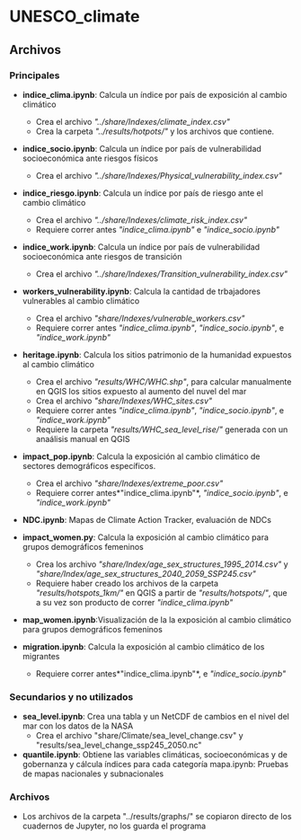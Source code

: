 # UNESCO_climate

## Archivos

### Principales

- **indice_clima.ipynb**: Calcula un índice por país de exposición al cambio climático 
    - Crea el archivo *"../share/Indexes/climate_index.csv"*
    - Crea la carpeta *"../results/hotpots/"* y los archivos que contiene.

- **indice_socio.ipynb**: Calcula un índice por país de vulnerabilidad socioeconómica ante riesgos físicos
    - Crea el archivo *"../share/Indexes/Physical_vulnerability_index.csv"*

- **indice_riesgo.ipynb**: Calcula un índice por país de riesgo ante el cambio climático
    - Crea el archivo *"../share/Indexes/climate_risk_index.csv"*
    - Requiere correr antes *"indice_clima.ipynb"* e *"indice_socio.ipynb"*

- **indice_work.ipynb**: Calcula un índice por país de vulnerabilidad
socioeconómica ante riesgos de transición
    - Crea el archivo *"../share/Indexes/Transition_vulnerability_index.csv"*

- **workers_vulnerability.ipynb**: Calcula la cantidad de trbajadores vulnerables al cambio climático
    - Crea el archivo *"share/Indexes/vulnerable_workers.csv"*
    - Requiere correr antes *"indice_clima.ipynb"*, *"indice_socio.ipynb"*, e *"indice_work.ipynb"*

- **heritage.ipynb**: Calcula los sitios patrimonio de la humanidad expuestos al cambio climático
    - Crea el archivo *"results/WHC/WHC.shp"*, para calcular manualmente en QGIS los sitios expuesto al aumento del nuvel del mar
    - Crea el archivo *"share/Indexes/WHC_sites.csv"*
    - Requiere correr antes *"indice_clima.ipynb"*, *"indice_socio.ipynb"*, e *"indice_work.ipynb"*
    - Requiere la carpeta *"results/WHC_sea_level_rise/"* generada con un anaálisis manual en QGIS

- **impact_pop.ipynb**: Calcula la exposición al cambio climático de sectores demográficos específicos.
    - Crea el archivo *"share/Indexes/extreme_poor.csv"*
    - Requiere correr antes*"indice_clima.ipynb"*, *"indice_socio.ipynb"*, e *"indice_work.ipynb"*

- **NDC.ipynb**: Mapas de Climate Action Tracker, evaluación de NDCs

- **impact_women.py**: Calcula la exposición al cambio climático para grupos demográficos femeninos
    - Crea los archivo *"share/Index/age_sex_structures_1995_2014.csv"* y *"share/Index/age_sex_structures_2040_2059_SSP245.csv"*
    - Requiere haber creado los archivos de la carpeta *"results/hotspots_1km/"* en QGIS a partir de *"results/hotspots/"*, que a su vez son producto de correr *"indice_clima.ipynb"*

- **map_women.ipynb**:Visualización de la la exposición al cambio climático para grupos demográficos femeninos

- **migration.ipynb**: Calcula la exposición al cambio climático de los migrantes
    - Requiere correr antes*"indice_clima.ipynb"*, e *"indice_socio.ipynb"*
### Secundarios y no utilizados
- **sea_level.ipynb**: Crea una tabla y un NetCDF de cambios en el nivel del mar con los datos de la NASA
    - Crea el archivo "share/Climate/sea_level_change.csv" y "results/sea_level_change_ssp245_2050.nc"
- **quantile.ipynb**: Obtiene las variables climáticas, socioeconómicas y de gobernanza y cálcula índices para cada categoría
mapa.ipynb: Pruebas de mapas nacionales y subnacionales

### Archivos
- Los archivos de la carpeta "../results/graphs/" se copiaron directo de los cuadernos de Jupyter, no los guarda el programa
